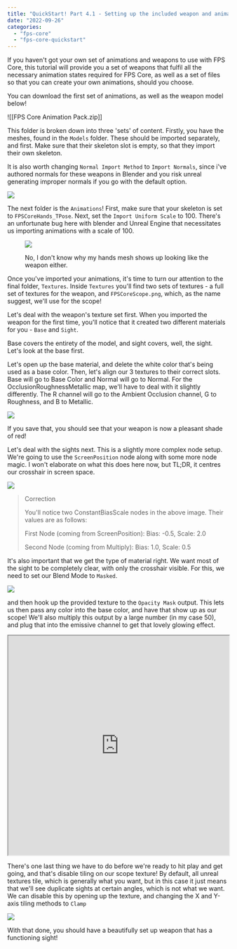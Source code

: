 ```yaml
---
title: "QuickStart! Part 4.1 - Setting up the included weapon and animations."
date: "2022-09-26"
categories: 
  - "fps-core"
  - "fps-core-quickstart"
---
```

If you haven't got your own set of animations and weapons to use with FPS Core, this tutorial will provide you a set of weapons that fulfil all the necessary animation states required for FPS Core, as well as a set of files so that you can create your own animations, should you choose.

You can download the first set of animations, as well as the weapon model below!

![[FPS Core Animation Pack.zip]]

This folder is broken down into three 'sets' of content. Firstly, you have the meshes, found in the `Models` folder. These should be imported separately, and first. Make sure that their skeleton slot is empty, so that they import their own skeleton.

It is also worth changing `Normal Import Method` to `Import Normals`, since i've authored normals for these weapons in Blender and you risk unreal generating improper normals if you go with the default option.

![](images/Screenshot-2022-10-01-at-20.45.53-586x1024.png)

The next folder is the `Animations`! First, make sure that your skeleton is set to `FPSCoreHands_TPose`. Next, set the `Import Uniform Scale` to 100. There's an unfortunate bug here with blender and Unreal Engine that necessitates us importing animations with a scale of 100.

<figure>

![](images/Screenshot-2022-11-06-at-17.44.34-578x1024.png)

<figcaption>

No, I don't know why my hands mesh shows up looking like the weapon either.

</figcaption>

</figure>

Once you've imported your animations, it's time to turn our attention to the final folder, `Textures`. Inside `Textures` you'll find two sets of textures - a full set of textures for the weapon, and `FPSCoreScope.png`, which, as the name suggest, we'll use for the scope!

Let's deal with the weapon's texture set first. When you imported the weapon for the first time, you'll notice that it created two different materials for you - `Base` and `Sight`.

Base covers the entirety of the model, and sight covers, well, the sight. Let's look at the base first.

Let's open up the base material, and delete the white color that's being used as a base color. Then, let's align our 3 textures to their correct slots. Base will go to Base Color and Normal will go to Normal. For the OcclusionRoughnessMetallic map, we'll have to deal with it slightly differently. The R channel will go to the Ambient Occlusion channel, G to Roughness, and B to Metallic.

![](images/Screenshot-2022-11-06-at-23.40.08-1024x722.png)

If you save that, you should see that your weapon is now a pleasant shade of red!

Let's deal with the sights next. This is a slightly more complex node setup. We're going to use the `ScreenPosition` node along with some more node magic. I won't elaborate on what this does here now, but TL;DR, it centres our crosshair in screen space.

![](images/Screenshot-2022-11-07-at-00.29.39-1024x722.png)

> Correction
> 
> You'll notice two ConstantBiasScale nodes in the above image. Their values are as follows:  
>   
> First Node (coming from ScreenPosition): Bias: -0.5, Scale: 2.0  
>   
> Second Node (coming from Multiply): Bias: 1.0, Scale: 0.5

It's also important that we get the type of material right. We want most of the sight to be completely clear, with only the crosshair visible. For this, we need to set our Blend Mode to `Masked`.

![](images/Screenshot-2022-11-07-at-00.35.23-1024x722.png)

and then hook up the provided texture to the `Opacity Mask` output. This lets us then pass any color into the base color, and have that show up as our scope! We'll also multiply this output by a large number (in my case 50), and plug that into the emissive channel to get that lovely glowing effect.

<iframe src="https://blueprintue.com/render/j_wwztqs/" scrolling="no" allowfullscreen style="width: 100%; height: 500px;"></iframe>

There's one last thing we have to do before we're ready to hit play and get going, and that's disable tiling on our scope texture! By default, all unreal textures tile, which is generally what you want, but in this case it just means that we'll see duplicate sights at certain angles, which is not what we want. We can disable this by opening up the texture, and changing the X and Y-axis tiling methods to `Clamp`

![](images/Screenshot-2022-11-07-at-00.36.35-1024x722.png)

With that done, you should have a beautifully set up weapon that has a functioning sight!
